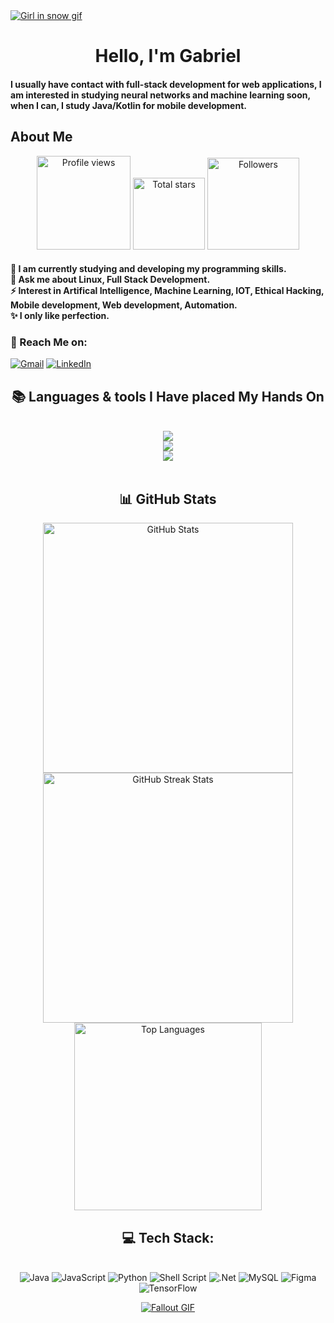 


<!-- MasterHead -->
<a href="https://github.com/sougabrielvinicius" justify-content="center">
  <img src="https://i.pinimg.com/originals/0a/f5/9f/0af59f26773f98c2c29352c11f9d09b6.gif" alt="Girl in snow gif" style="width:auto; height:auto"/>
</a>

</h1>
<h1 align="center">Hello, I'm Gabriel</h1>

<h4 align="left">I usually have contact with full-stack development for web applications, I am interested in studying neural networks and machine learning soon, when I can, I study Java/Kotlin for mobile development. </h4>

 <h2>About Me</h2>

 <div align="center">
<a href="https://github.com/sougabrielvinicius">
  <img width="150px" 
       src="https://komarev.com/ghpvc/?username=sougabrielvinicius&label=Profile%20views&color=318CE7&style=for-the-badge" 
       alt="Profile views" /></a>
<a href="https://api.github-star-counter.workers.dev/user/sougabrielvinicius">
  <img width="115px" 
       alt="Total stars" 
       title="Total stars on GitHub" 
       src="https://custom-icon-badges.herokuapp.com/badge/dynamic/json?logo=star&color=318CE7&labelColor=505050&label=Stars&style=for-the-badge&query=%24.stars&url=https://api.github-star-counter.workers.dev/user/sougabrielvinicius" /></a>
<a href="https://github.com/sougabrielvinicius?tab=followers">
  <img width="147px" 
       alt="Followers" 
       title="Follow me on GitHub" 
       src="https://custom-icon-badges.herokuapp.com/github/followers/sougabrielvinicius?color=318CE7&labelColor=505050&style=for-the-badge&logo=person-add&label=Followers&logoColor=white" /></a>
 </div>


    

<!--<p align="left"> <a href="https://twitter.com/" target="blank"><img src="https://img.shields.io/twitter/follow/?logo=twitter&style=for-the-badge" alt="" /></a> </p>
<div align="left">-->
<h4> 
  🌱 I am currently studying and developing my programming skills.</br>
 💬 Ask me about Linux, Full Stack Development.</br>
 ⚡ Interest in Artifical Intelligence, Machine Learning, IOT, Ethical Hacking, Mobile development, Web development, Automation.</br>
 ✨ I only like perfection.</h4> <div align="left">
  <h3>🌟 Reach Me on:</h3>

  

  <a href="mailto:gabrielvinicios929@gmail.com"><img src="https://img.shields.io/badge/Gmail-333333?style=for-the-badge&logo=gmail&logoColor=red" alt="Gmail" /></a> 
  <a href="https://www.linkedin.com/in/sougabrielvinicius?lipi=urn%3Ali%3Apage%3Ad_flagship3_profile_view_base_contact_details%3BFxu5Jm6MQU2szDeuwmZmyQ%3D%3D" target="_blank"><img src="https://img.shields.io/badge/LinkedIn-0077B5?style=for-the-badge&logo=linkedin&logoColor=white" alt="LinkedIn" /></a> 
  

</div></h4>



<h2 align="center">📚 Languages & tools I Have placed My Hands On </h2>

<br/>
<div align="center">
    <img src="https://skillicons.dev/icons?i=bootstrap,html,css,javascript,github,git,figma"/><br>
    <img src="https://skillicons.dev/icons?i=kali,ubuntu,python,vscode,php,java,mysql"/><br>
    <img src="https://skillicons.dev/icons?i=htmx,react,pycharm,notion,debian"/><br>
</div>

<br/>

<div align="center">
    <h2>📊 GitHub Stats </h2>
    <img width="400px" src="https://github-readme-stats.vercel.app/api?username=sougabrielvinicius&theme=shadow_blue&hide_border=true&include_all_commits=true&count_private=false" alt="GitHub Stats">
    <img width="400px" src="https://github-readme-streak-stats.herokuapp.com/?user=sougabrielvinicius&theme=shadow_blue&hide_border=true" alt="GitHub Streak Stats"><br/>
    <img width="300px" src="https://github-readme-stats.vercel.app/api/top-langs/?username=sougabrielvinicius&theme=shadow_blue&hide_border=true&include_all_commits=false&count_private=false&layout=compact" alt="Top Languages">
</div>

<div align="center">
  <h2>💻 Tech Stack:</h2>
     <br/>
  <div align="center">
  <img src="https://img.shields.io/badge/java-%23ED8B00.svg?style=for-the-badge&logo=openjdk&logoColor=white" alt="Java" />
  <img src="https://img.shields.io/badge/javascript-%23323330.svg?style=for-the-badge&logo=javascript&logoColor=%23F7DF1E" alt="JavaScript" />
  <img src="https://img.shields.io/badge/python-3670A0?style=for-the-badge&logo=python&logoColor=ffdd54" alt="Python" />
  <img src="https://img.shields.io/badge/shell_script-%23121011.svg?style=for-the-badge&logo=gnu-bash&logoColor=white" alt="Shell Script" />

  <img src="https://img.shields.io/badge/.NET-5C2D91?style=for-the-badge&logo=.net&logoColor=white" alt=".Net" />
  <img src="https://img.shields.io/badge/mysql-4479A1.svg?style=for-the-badge&logo=mysql&logoColor=white" alt="MySQL" />
  <img src="https://img.shields.io/badge/figma-%23F24E1E.svg?style=for-the-badge&logo=figma&logoColor=white" alt="Figma" />
  <img src="https://img.shields.io/badge/TensorFlow-%23FF6F00.svg?style=for-the-badge&logo=TensorFlow&logoColor=white" alt="TensorFlow" />
  </div>
  <div align="center"> 
  </div>


<img src="https://www.animatedimages.org/data/media/562/animated-line-image-0184.gif" width="1920" height=0.4/>

<!-- <h2 align="center">Support Me 💰 </h2>

<p align="center">
  <a href="https://www.buymeacoffee.com/sougabrielvinicius"> <img align="center" src="https://cdn.buymeacoffee.com/buttons/v2/default-yellow.png" height="40" width="180" alt="sougabrielvinicius" /></a>
 <!-- <a href="https://buymeacoffee.com/sougabrielvinicius">
    <img align="center" width="200px" src="https://img.shields.io/badge/Buy%20Me%20A%20Coffee-F7B42C?style=for-the-badge&logo=buy-me-a-coffee&logoColor=white" alt="Buy Me A Coffee"></a>
</p> -->


<a href="https://github.com/sougabrielvinicius"><img src="https://i.pinimg.com/originals/9f/b0/e9/9fb0e9a48e6b312f4725d9497d31c46a.gif" alt="Fallout GIF" style="width:auto; height:auto"/></a>
